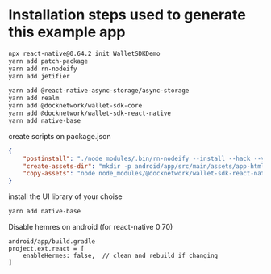 # Installation steps used to generate this example app

```bash
npx react-native@0.64.2 init WalletSDKDemo
yarn add patch-package
yarn add rn-nodeify
yarn add jetifier 
```

```bash
yarn add @react-native-async-storage/async-storage
yarn add realm
yarn add @docknetwork/wallet-sdk-core   
yarn add @docknetwork/wallet-sdk-react-native
yarn add native-base
```

create scripts on package.json
```json
{
    "postinstall": "./node_modules/.bin/rn-nodeify --install --hack --yarn && patch-package && jetifier && yarn create-assets-dir && yarn copy-assets",
    "create-assets-dir": "mkdir -p android/app/src/main/assets/app-html && mkdir -p assets/app-html",
    "copy-assets": "node node_modules/@docknetwork/wallet-sdk-react-native/bundler/copy-rn-assets.js"
}
```

install the UI library of your choise
```bash
yarn add native-base
```

Disable hemres on android (for react-native 0.70)

```
android/app/build.gradle
project.ext.react = [
    enableHermes: false,  // clean and rebuild if changing
]
```